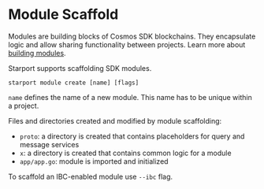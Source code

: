# Module Scaffold

Modules are building blocks of Cosmos SDK blockchains. They encapsulate logic and allow sharing functionality between projects. Learn more about [building modules](https://github.com/cosmos/cosmos-sdk/tree/master/docs/building-modules).

Starport supports scaffolding SDK modules.

```
starport module create [name] [flags]
```

`name` defines the name of a new module. This name has to be unique within a project.

Files and directories created and modified by module scaffolding:

* `proto`: a directory is created that contains placeholders for query and message services
* `x`: a directory is created that contains common logic for a module
* `app/app.go`: module is imported and initialized

To scaffold an IBC-enabled module use `--ibc` flag. <!-- Learn more about Starport features related to IBC. -->